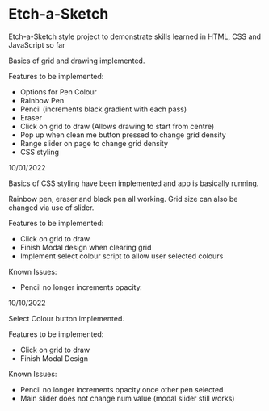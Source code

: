 # Etch-a-Sketch
Etch-a-Sketch style project to demonstrate skills learned in HTML, CSS and JavaScript so far

Basics of grid and drawing implemented.

Features to be implemented:
- Options for Pen Colour
- Rainbow Pen
- Pencil (increments black gradient with each pass)
- Eraser
- Click on grid to draw (Allows drawing to start from centre)
- Pop up when clean me button pressed to change grid density
- Range slider on page to change grid density
- CSS styling

10/01/2022

Basics of CSS styling have been implemented and app is basically running.

Rainbow pen, eraser and black pen all working. Grid size can also be changed via use of slider.

Features to be implemented:

- Click on grid to draw
- Finish Modal design when clearing grid
- Implement select colour script to allow user selected colours

Known Issues:

- Pencil no longer increments opacity.

10/10/2022

Select Colour button implemented.

Features to be implemented:

- Click on grid to draw
- Finish Modal Design

Known Issues:

- Pencil no longer increments opacity once other pen selected
- Main slider does not change num value (modal slider still works)